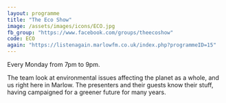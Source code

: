 ```yaml
---
layout: programme
title: "The Eco Show"
image: /assets/images/icons/ECO.jpg
fb_group: "https://www.facebook.com/groups/theecoshow"
code: ECO
again: "https://listenagain.marlowfm.co.uk/index.php?programmeID=15"
---
```

Every Monday from 7pm to 9pm. 

The team look at environmental issues affecting the planet as a whole, and us right here in Marlow. The presenters and their guests know their stuff, having campaigned for a greener future for many years. 